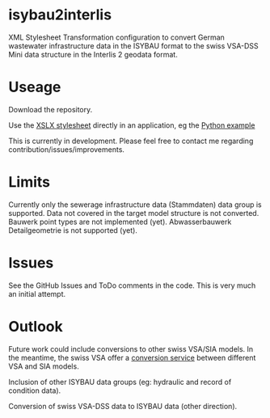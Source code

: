 # isybau2interlis
XML Stylesheet Transformation configuration to convert German wastewater infrastructure data in the ISYBAU format 
to the swiss VSA-DSS Mini data structure in the Interlis 2 geodata format.

# Useage
Download the repository.

Use the [XSLX stylesheet](https://en.wikipedia.org/wiki/XSLT) directly in an application, eg the [Python example](python_example.py)

This is currently in development. Please feel free to contact me regarding contribution/issues/improvements.

# Limits
Currently only the sewerage infrastructure data (Stammdaten) data group is supported.
Data not covered in the target model structure is not converted.
Bauwerk point types are not implemented (yet). Abwasserbauwerk Detailgeometrie is not supported (yet).

# Issues
See the GitHub Issues and ToDo comments in the code. This is very much an initial attempt.

# Outlook
Future work could include conversions to other swiss VSA/SIA models. 
In the meantime, the swiss VSA offer a 
[conversion service](https://vsa.ch/fachbereiche-cc/siedlungsentwaesserung/generelle-entwaesserungsplanung/datenmanagement/) 
between different VSA and SIA models. 

Inclusion of other ISYBAU data groups (eg: hydraulic and record of condition data).

Conversion of swiss VSA-DSS data to ISYBAU data (other direction).
